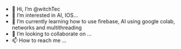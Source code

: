 - 👋 Hi, I’m @witchTec
- 👀 I’m interested in AI, IOS...
- 🌱 I’m currently learning how to use firebase, AI using google colab, networks and multithreading
- 💞️ I’m looking to collaborate on ...
- 📫 How to reach me ...

<!---
witchTec/witchTec is a ✨ special ✨ repository because its `README.md` (this file) appears on your GitHub profile.
You can click the Preview link to take a look at your changes.
--->
